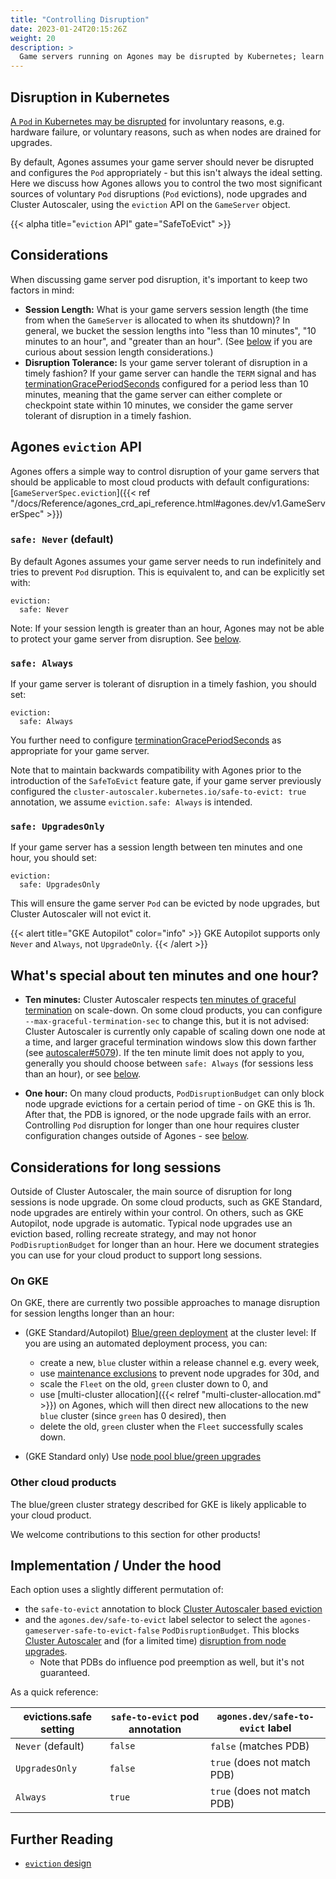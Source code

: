 ```yaml
---
title: "Controlling Disruption"
date: 2023-01-24T20:15:26Z
weight: 20
description: >
  Game servers running on Agones may be disrupted by Kubernetes; learn how to control disruption of your game servers.
---
```


## Disruption in Kubernetes

[A `Pod` in Kubernetes may be disrupted](https://kubernetes.io/docs/concepts/workloads/pods/disruptions/#voluntary-and-involuntary-disruptions) for involuntary reasons, e.g. hardware failure, or voluntary reasons, such as when nodes are drained for upgrades. 

By default, Agones assumes your game server should never be disrupted and configures the `Pod` appropriately - but this isn't always the ideal setting. Here we discuss how Agones allows you to control the two most significant sources of voluntary `Pod` disruptions (`Pod` evictions), node upgrades and Cluster Autoscaler, using the `eviction` API on the `GameServer` object. 

{{< alpha title="`eviction` API" gate="SafeToEvict" >}}

## Considerations

When discussing game server pod disruption, it's important to keep two factors in mind:

* **Session Length:** What is your game servers session length (the time from when the `GameServer` is allocated to when its shutdown)? In general, we bucket the session lengths into "less than 10 minutes", "10 minutes to an hour", and "greater than an hour". (See [below](#whats-special-about-ten-minutes-and-one-hour) if you are curious about session length considerations.)
* **Disruption Tolerance:** Is your game server tolerant of disruption in a timely fashion? If your game server can handle the `TERM` signal and has [terminationGracePeriodSeconds](https://kubernetes.io/docs/concepts/containers/container-lifecycle-hooks/#hook-handler-execution) configured for a period less than 10 minutes, meaning that the game server can either complete or checkpoint state within 10 minutes, we consider the game server tolerant of disruption in a timely fashion.

## Agones `eviction` API

Agones offers a simple way to control disruption of your game servers that should be applicable to most cloud products with default configurations: [`GameServerSpec.eviction`]({{< ref "/docs/Reference/agones_crd_api_reference.html#agones.dev/v1.GameServerSpec" >}})

### `safe: Never` (default)

By default Agones assumes your game server needs to run indefinitely and tries to prevent `Pod` disruption. This is equivalent to, and can be explicitly set with:

```
eviction:
  safe: Never
```

Note: If your session length is greater than an hour, Agones may not be able to protect your game server from disruption. See [below](#considerations-for-long-sessions).

### `safe: Always`

If your game server is tolerant of disruption in a timely fashion, you should set:

```
eviction:
  safe: Always
```

You further need to configure [terminationGracePeriodSeconds](https://kubernetes.io/docs/concepts/containers/container-lifecycle-hooks/#hook-handler-execution) as appropriate for your game server.

Note that to maintain backwards compatibility with Agones prior to the introduction of the `SafeToEvict` feature gate, if your game server previously configured the `cluster-autoscaler.kubernetes.io/safe-to-evict: true` annotation, we assume `eviction.safe: Always` is intended.

### `safe: UpgradesOnly`

If your game server has a session length between ten minutes and one hour, you should set:

```
eviction:
  safe: UpgradesOnly
```

This will ensure the game server `Pod` can be evicted by node upgrades, but Cluster Autoscaler will not evict it.

{{< alert title="GKE Autopilot" color="info" >}}
GKE Autopilot supports only `Never` and `Always`, not `UpgradeOnly`.
{{< /alert >}}

## What's special about ten minutes and one hour?

* **Ten minutes:** Cluster Autoscaler respects [ten minutes of graceful termination](https://github.com/kubernetes/autoscaler/blob/master/cluster-autoscaler/FAQ.md#does-ca-respect-gracefultermination-in-scale-down) on scale-down. On some cloud products, you can configure `--max-graceful-termination-sec` to change this, but it is not advised: Cluster Autoscaler is currently only capable of scaling down one node at a time, and larger graceful termination windows slow this down farther (see [autoscaler#5079](https://github.com/kubernetes/autoscaler/issues/5079)). If the ten minute limit does not apply to you, generally you should choose between `safe: Always` (for sessions less than an hour), or see [below](#considerations-for-long-sessions).

* **One hour:** On many cloud products, `PodDisruptionBudget` can only block node upgrade evictions for a certain period of time - on GKE this is 1h. After that, the PDB is ignored, or the node upgrade fails with an error. Controlling `Pod` disruption for longer than one hour requires cluster configuration changes outside of Agones - see [below](#considerations-for-long-sessions).

## Considerations for long sessions

Outside of Cluster Autoscaler, the main source of disruption for long sessions is node upgrade. On some cloud products, such as GKE Standard, node upgrades are entirely within your control. On others, such as GKE Autopilot, node upgrade is automatic. Typical node upgrades use an eviction based, rolling recreate strategy, and may not honor `PodDisruptionBudget` for longer than an hour. Here we document strategies you can use for your cloud product to support long sessions.

### On GKE

On GKE, there are currently two possible approaches to manage disruption for session lengths longer than an hour:

* (GKE Standard/Autopilot) [Blue/green deployment](https://martinfowler.com/bliki/BlueGreenDeployment.html) at the cluster level: If you are using an automated deployment process, you can:
  * create a new, `blue` cluster within a release channel e.g. every week,
  * use [maintenance exclusions](https://cloud.google.com/kubernetes-engine/docs/concepts/maintenance-windows-and-exclusions#exclusions) to prevent node upgrades for 30d, and
  * scale the `Fleet` on the old, `green` cluster down to 0, and
  * use [multi-cluster allocation]({{< relref "multi-cluster-allocation.md" >}}) on Agones, which will then direct new allocations to the new `blue` cluster (since `green` has 0 desired), then
  * delete the old, `green` cluster when the `Fleet` successfully scales down.

* (GKE Standard only) Use [node pool blue/green upgrades](https://cloud.google.com/kubernetes-engine/docs/concepts/node-pool-upgrade-strategies#blue-green-upgrade-strategy)

### Other cloud products

The blue/green cluster strategy described for GKE is likely applicable to your cloud product.

We welcome contributions to this section for other products!

## Implementation / Under the hood

Each option uses a slightly different permutation of:
* the `safe-to-evict` annotation to block [Cluster Autoscaler based eviction](https://github.com/kubernetes/autoscaler/blob/master/cluster-autoscaler/FAQ.md#what-types-of-pods-can-prevent-ca-from-removing-a-node)
* and the `agones.dev/safe-to-evict` label selector to select the `agones-gameserver-safe-to-evict-false` `PodDisruptionBudget`. This blocks [Cluster Autoscaler](https://github.com/kubernetes/autoscaler/blob/master/cluster-autoscaler/FAQ.md#what-types-of-pods-can-prevent-ca-from-removing-a-node) and (for a limited time) [disruption from node upgrades](https://kubernetes.io/docs/concepts/workloads/pods/disruptions/#pod-disruption-budgets).
  * Note that PDBs do influence pod preemption as well, but it's not guaranteed.

As a quick reference:

| evictions.safe setting  |  `safe-to-evict` pod annotation |  `agones.dev/safe-to-evict` label |
|-------------------------|---------------------------------|-----------------------------------|
| `Never` (default)       | `false`                         | `false` (matches PDB)             |
| `UpgradesOnly`          | `false`                         | `true` (does not match PDB)       |
| `Always`                | `true`                          | `true` (does not match PDB)       |

## Further Reading

* [`eviction` design](https://github.com/googleforgames/agones/issues/2794)